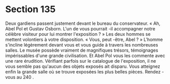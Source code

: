 # Section 135

Deux gardiens passent justement devant le bureau du conservateur. « Ah, Abel Pol et
Gustav Osborn. L'un de vous pourrait -il accompagner notre célèbre visiteur pour lui
montrer l'exposition ? » Les deux hommes se mettent volontiers à votre disposition. «
Vous, peut -être, Abel ? » L'homme s'incline légèrement devant vous et vous guide à
travers les nombreuses salles. Le musée possède vraiment de magnifiques trésors,
témoignages impérissables d'une grande civilisation. Et Abel Pol vous  les commente avec
une rare érudition. Vérifiant parfois sur le catalogue de l'exposition, il ne vous semble pas
qu'aucun des objets exposés ait disparu. Vous atteignez enfin la grande salle où se trouve
exposées les plus belles pièces. Rendez -vous au  240 .